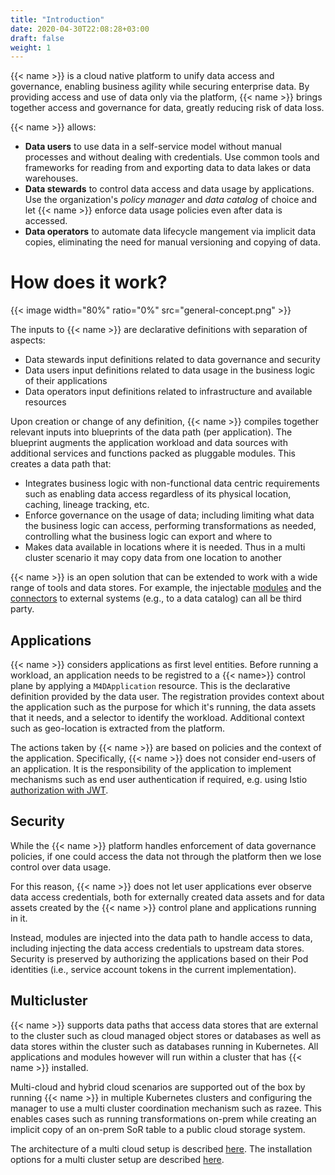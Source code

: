 ```yaml
---
title: "Introduction"
date: 2020-04-30T22:08:28+03:00
draft: false
weight: 1
---
```


{{< name >}} is a cloud native platform to unify data access and governance, enabling business agility while securing enterprise data. By providing access and use of data only via the platform, {{< name >}} brings together access and governance for data, greatly reducing risk of data loss. 

{{< name >}} allows:

* **Data users** to use data in a self-service model without manual processes and without dealing with credentials. Use common tools and frameworks for reading from and exporting data to data lakes or data warehouses.
* **Data stewards** to control data access and data usage by applications. Use the organization's _policy manager_ and _data catalog_ of choice and let {{< name >}} enforce data usage policies even after data is accessed.
* **Data operators** to automate data lifecycle mangement via implicit data copies, eliminating the need for manual versioning and copying of data.


# How does it work?

{{< image width="80%" ratio="0%" src="general-concept.png" >}}

The inputs to {{< name >}} are declarative definitions with separation of aspects:
- Data stewards input definitions related to data governance and security
- Data users input definitions related to data usage in the business logic of their applications
- Data operators input definitions related to infrastructure and available resources

Upon creation or change of any definition, {{< name >}} compiles together relevant inputs into blueprints of the data path (per application). 
The blueprint augments the application workload and data sources with additional services and functions packed as pluggable modules. This creates a data path that:

- Integrates business logic with non-functional data centric requirements such as enabling data access regardless of its physical location, caching, lineage tracking, etc.
- Enforce governance on the usage of data; including limiting what data the business logic can access, performing transformations as needed, controlling what the business logic can export and where to
- Makes data available in locations where it is needed. Thus in a multi cluster scenario it may copy data from one location to another

{{< name >}} is an open solution that can be extended to work with a wide range of tools and data stores. For example, the injectable [modules](../modules) and the [connectors](../connectors) to external systems (e.g., to a data catalog) can all be third party.

## Applications

{{< name >}} considers applications as first level entities. Before running a workload, an application needs to be registred to a {{< name>}} control plane by applying a `M4DApplication` resource. This is the declarative definition provided by the data user. The registration provides context about the application such as the purpose for which it's running, the data assets that it needs, and a selector to identify the workload. Additional context such as geo-location is extracted from the platform. 

<!-- Restricting the domain of context fields such as `intent` for specific user accounts is currently out of scope. One way to place such restrictions on a per namespace basis is by using [OPA Gatekeeper](https://www.openpolicyagent.org/docs/latest/kubernetes-introduction/).  -->

The actions taken by {{< name >}} are based on policies and the context of the application. Specifically, {{< name >}} does not consider end-users of an application. It is the responsibility of the application to implement mechanisms such as end user authentication if required, e.g. using Istio [authorization with JWT](https://istio.io/docs/tasks/security/authorization/authz-jwt/).

## Security

While the {{< name >}} platform handles enforcement of data governance policies, if one could access the data not through the platform then we lose control over data usage.

For this reason, {{< name >}} does not let user applications ever observe data access credentials, both for externally created data assets and for data assets created by the {{< name >}} control plane and applications running in it.

Instead, modules are injected into the data path to handle access to data, including injecting the data access credentials to upstream data stores. Security is preserved by authorizing the applications based on their Pod identities (i.e., service account tokens in the current implementation).

## Multicluster

{{< name >}} supports data paths that access data stores that are external to the cluster
 such as cloud managed object stores or databases as well as data stores within the cluster such as databases running in Kubernetes.
All applications and modules however will run within a cluster that has {{< name >}} installed.

Multi-cloud and hybrid cloud scenarios are supported out of the box by running {{< name >}} in multiple
Kubernetes clusters and configuring the manager to use a multi cluster coordination mechanism such as razee.
This enables cases such as running transformations on-prem while creating an implicit copy of an on-prem SoR table to a public cloud storage system.  

The architecture of a multi cloud setup is described [here](../architecture). The installation options
 for a multi cluster setup are described [here](../../setup/multicluster).





